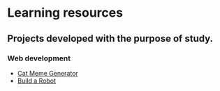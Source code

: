 # Learning resources 

## Projects developed with the purpose of study.

### Web development
* [Cat Meme Generator](https://github.com/rodolfoghi/learning-resources/tree/master/web-development/cat-meme-generator)
* [Build a Robot](https://github.com/rodolfoghi/learning-resources/tree/master/web-development/build-a-robot)